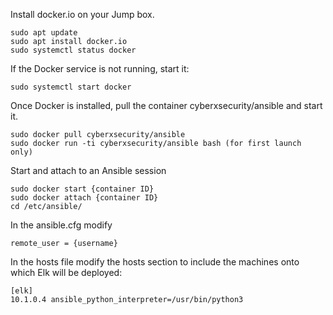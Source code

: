 Install docker.io on your Jump box.

```
sudo apt update
sudo apt install docker.io
sudo systemctl status docker 
```

If the Docker service is not running, start it:

```
sudo systemctl start docker
```

Once Docker is installed, pull the container cyberxsecurity/ansible and start it.

```
sudo docker pull cyberxsecurity/ansible
sudo docker run -ti cyberxsecurity/ansible bash (for first launch only)
```

Start and attach to an Ansible session
```
sudo docker start {container ID}
sudo docker attach {container ID}
cd /etc/ansible/
```
In the ansible.cfg modify 
```
remote_user = {username}
```

In the hosts file modify the hosts section to include the machines onto which Elk will be deployed:
``` 
[elk]
10.1.0.4 ansible_python_interpreter=/usr/bin/python3
```
